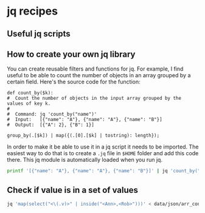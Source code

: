 # jq recipes
## Useful jq scripts


## How to create your own jq library
You can create reusable filters and functions for jq. For example, I find useful to be able
to count the number of objects in an array grouped by a certain field. Here's the source
code for the function:
```
def count_by($k):
#  Count the number of objects in the input array grouped by the values of key k.
#
#  Command: jq 'count_by("name")'
#  Input:   [{"name": "A"}, {"name": "A"}, {"name": "B"}]
#  Output:  [{"A": 2}, {"B": 1}]

group_by(.[$k]) | map({(.[0].[$k] | tostring): length});
```
In order to make it be able to use it in a jq script it needs to be imported. The easiest
way to do that is to create a `.jq` file in `$HOME` folder and add this code there. This
jq module is automatically loaded when you run jq.
```bash
printf '[{"name": "A"}, {"name": "A"}, {"name": "B"}]' | jq 'count_by("name")'
```


## Check if value is in a set of values
```bash
jq 'map(select("<\(.v)>" | inside("<Ann>,<Rob>")))' < data/json/arr_contains.json
```
